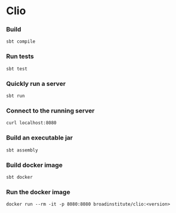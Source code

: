 # Clio

### Build

`sbt compile`

### Run tests

`sbt test`

### Quickly run a server

`sbt run`

### Connect to the running server

`curl localhost:8080`

### Build an executable jar

`sbt assembly`

### Build docker image

`sbt docker`

### Run the docker image

`docker run --rm -it -p 8080:8080 broadinstitute/clio:<version>`
